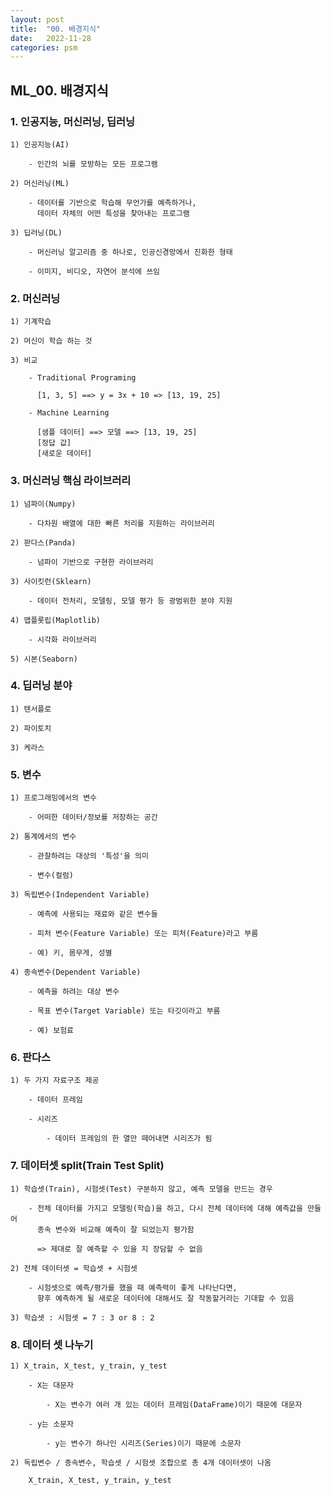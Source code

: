 ```yaml
---
layout: post
title:  "00. 배경지식"
date:   2022-11-28
categories: psm
---
```


## ML_00. 배경지식

### 1. 인공지능, 머신러닝, 딥러닝

    1) 인공지능(AI)

        - 인간의 뇌를 모방하는 모든 프로그램

    2) 머신러닝(ML)

        - 데이터를 기반으로 학습해 무언가를 예측하거나,
          데이터 자체의 어떤 특성을 찾아내는 프로그램

    3) 딥러닝(DL)

        - 머신러닝 알고리즘 중 하나로, 인공신경망에서 진화한 형태

        - 이미지, 비디오, 자연어 분석에 쓰임

### 2. 머신러닝
    
    1) 기계학습
    
    2) 머신이 학습 하는 것

    3) 비교
    
        - Traditional Programing

          [1, 3, 5] ==> y = 3x + 10 => [13, 19, 25]

        - Machine Learning
    
          [샘플 데이터] ==> 모델 ==> [13, 19, 25]
          [정답 값]
          [새로운 데이터]

### 3. 머신러닝 핵심 라이브러리
    
    1) 넘파이(Numpy)
    
        - 다차원 배열에 대한 빠른 처리를 지원하는 라이브러리
    
    2) 판다스(Panda)
    
        - 넘파이 기반으로 구현한 라이브러리
    
    3) 사이킷런(Sklearn)
    
        - 데이터 전처리, 모델링, 모델 평가 등 광범위한 분야 지원
    
    4) 맵플롯립(Maplotlib)
    
        - 시각화 라이브러리
    
    5) 시본(Seaborn)

### 4. 딥러닝 분야
    
    1) 텐서플로
    
    2) 파이토치
    
    3) 케라스

### 5. 변수
    
    1) 프로그래밍에서의 변수
    
        - 어떠한 데이터/정보를 저장하는 공간
    
    2) 통계에서의 변수
    
        - 관찰하려는 대상의 '특성'을 의미
    
        - 변수(컬럼)
    
    3) 독립변수(Independent Variable)
    
        - 예측에 사용되는 재료와 같은 변수들
    
        - 피처 변수(Feature Variable) 또는 피처(Feature)라고 부름
    
        - 예) 키, 몸무게, 성별
    
    4) 종속변수(Dependent Variable)
    
        - 예측을 하려는 대상 변수
    
        - 목표 변수(Target Variable) 또는 타깃이라고 부름
    
        - 예) 보험료

### 6. 판다스
    
    1) 두 가지 자료구조 제공
    
        - 데이터 프레임
    
        - 시리즈 
    
            - 데이터 프레임의 한 열만 떼어내면 시리즈가 됨

### 7. 데이터셋 split(Train Test Split)
    
    1) 학습셋(Train), 시험셋(Test) 구분하지 않고, 예측 모델을 만드는 경우
    
        - 전체 데이터를 가지고 모델링(학습)을 하고, 다시 전체 데이터에 대해 예측값을 만들어
          종속 변수와 비교해 예측이 잘 되었는지 평가함
    
          => 제대로 잘 예측할 수 있을 지 장담할 수 없음
    
    2) 전체 데이터셋 = 학습셋 + 시험셋
    
        - 시험셋으로 예측/평가를 했을 때 예측력이 좋게 나타난다면,
          향후 예측하게 될 새로운 데이터에 대해서도 잘 작동할거라는 기대할 수 있음
    
    3) 학습셋 : 시험셋 = 7 : 3 or 8 : 2

### 8. 데이터 셋 나누기
    
    1) X_train, X_test, y_train, y_test
    
        - X는 대문자
    
            - X는 변수가 여러 개 있는 데이터 프레임(DataFrame)이기 때문에 대문자
    
        - y는 소문자
    
            - y는 변수가 하나인 시리즈(Series)이기 때문에 소문자

    2) 독립변수 / 종속변수, 학습셋 / 시험셋 조합으로 총 4개 데이터셋이 나옴
    
        X_train, X_test, y_train, y_test